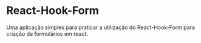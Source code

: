 # React-Hook-Form

Uma aplicação simples para praticar a utilização do React-Hook-Form para criação de formulários em react.
